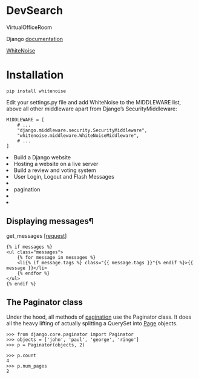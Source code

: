 # DevSearch

VirtualOfficeRoom

Django [documentation](https://docs.djangoproject.com/en/4.0/)

[WhiteNoise](http://whitenoise.evans.io/en/stable/)

# Installation

`pip install whitenoise`

Edit your settings.py file and add WhiteNoise to the MIDDLEWARE list, above all other middleware apart from Django’s SecurityMiddleware:

```
MIDDLEWARE = [
    # ...
    "django.middleware.security.SecurityMiddleware",
    "whitenoise.middleware.WhiteNoiseMiddleware",
    # ...
]
```

<li>Build a Django website
<li>Hosting a website on a live server
<li>Build a review and voting system
<li>User Login, Logout and Flash Messages
<li>
<li>pagination
<li>
<li>

## Displaying messages¶

get_messages [[request]](https://docs.djangoproject.com/en/4.0/_modules/django/contrib/messages/api/#get_messages)

```
{% if messages %}
<ul class="messages">
    {% for message in messages %}
    <li{% if message.tags %} class="{{ message.tags }}"{% endif %}>{{ message }}</li>
    {% endfor %}
</ul>
{% endif %}
```

## The Paginator class

Under the hood, all methods of [pagination](https://docs.djangoproject.com/en/4.0/ref/paginator/#django.core.paginator.Paginator) use the Paginator class. It does all the heavy lifting of actually splitting a QuerySet into [Page](https://docs.djangoproject.com/en/4.0/ref/paginator/#django.core.paginator.Page) objects.

```
>>> from django.core.paginator import Paginator
>>> objects = ['john', 'paul', 'george', 'ringo']
>>> p = Paginator(objects, 2)

>>> p.count
4
>>> p.num_pages
2
```
